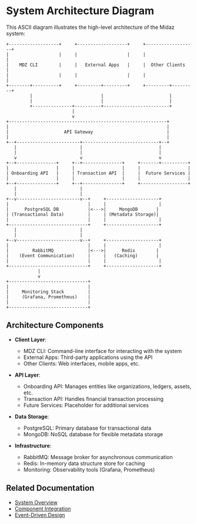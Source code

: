 # System Architecture Diagram

This ASCII diagram illustrates the high-level architecture of the Midaz system:

```
+-------------------+     +-------------------+     +-------------------+
|                   |     |                   |     |                   |
|    MDZ CLI        |     |   External Apps   |     |  Other Clients    |
|                   |     |                   |     |                   |
+--------+----------+     +---------+---------+     +---------+---------+
         |                          |                         |
         |                          |                         |
         +---------------+----------+-------------------------+
                         |
                         v
+------------------------------------------------------------+
|                                                            |
|                     API Gateway                            |
|                                                            |
+--+------------------------+-----------------------------+--+
   |                        |                             |
   |                        |                             |
   v                        v                             v
+--+---------------+     +--+---------------+     +-------+----------+
|                  |     |                  |     |                  |
| Onboarding API   |     | Transaction API  |     |  Future Services |
|                  |     |                  |     |                  |
+--+---------------+     +--+---------------+     +------------------+
   |                        |
   |                        |
+--v------------------------v--+     +--------------------+
|                              |     |                    |
|      PostgreSQL DB           |<--->|     MongoDB       |
| (Transactional Data)         |     | (Metadata Storage)|
|                              |     |                    |
+------------------------------+     +--------------------+
   |                        |
   |                        |
+--v------------------------v--+     +--------------------+
|                              |     |                    |
|         RabbitMQ             |<--->|      Redis        |
|    (Event Communication)     |     |   (Caching)       |
|                              |     |                    |
+------------------------------+     +--------------------+
            |
            v
+------------------------------+
|                              |
|     Monitoring Stack         |
|     (Grafana, Prometheus)    |
|                              |
+------------------------------+
```

## Architecture Components

- **Client Layer**:
  - MDZ CLI: Command-line interface for interacting with the system
  - External Apps: Third-party applications using the API
  - Other Clients: Web interfaces, mobile apps, etc.

- **API Layer**:
  - Onboarding API: Manages entities like organizations, ledgers, assets, etc.
  - Transaction API: Handles financial transaction processing
  - Future Services: Placeholder for additional services

- **Data Storage**:
  - PostgreSQL: Primary database for transactional data
  - MongoDB: NoSQL database for flexible metadata storage

- **Infrastructure**:
  - RabbitMQ: Message broker for asynchronous communication
  - Redis: In-memory data structure store for caching
  - Monitoring: Observability tools (Grafana, Prometheus)

## Related Documentation
- [System Overview](../architecture/system-overview.md)
- [Component Integration](../architecture/component-integration.md)
- [Event-Driven Design](../architecture/event-driven-design.md)